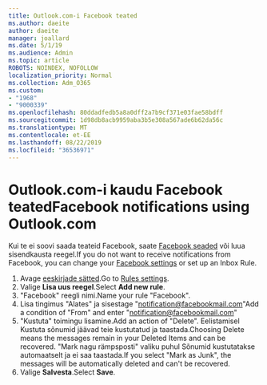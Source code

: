 ```yaml
---
title: Outlook.com-i Facebook teated
ms.author: daeite
author: daeite
manager: joallard
ms.date: 5/1/19
ms.audience: Admin
ms.topic: article
ROBOTS: NOINDEX, NOFOLLOW
localization_priority: Normal
ms.collection: Adm_O365
ms.custom:
- "1968"
- "9000339"
ms.openlocfilehash: 80ddadfedb5a8a0dff2a7b9cf371e03fae58bdff
ms.sourcegitcommit: 1d98db8acb9959aba3b5e308a567ade6b62da56c
ms.translationtype: MT
ms.contentlocale: et-EE
ms.lasthandoff: 08/22/2019
ms.locfileid: "36536971"
---
```

# <a name="facebook-notifications-using-outlookcom"></a><span data-ttu-id="0e5b1-102">Outlook.com-i kaudu Facebook teated</span><span class="sxs-lookup"><span data-stu-id="0e5b1-102">Facebook notifications using Outlook.com</span></span>

<span data-ttu-id="0e5b1-103">Kui te ei soovi saada teateid Facebook, saate [Facebook seaded](https://www.facebook.com/settings?tab=notifications) või luua sisendkausta reegel.</span><span class="sxs-lookup"><span data-stu-id="0e5b1-103">If you do not want to receive notifications from Facebook, you can change your [Facebook settings](https://www.facebook.com/settings?tab=notifications) or set up an Inbox Rule.</span></span>

1. <span data-ttu-id="0e5b1-104">Avage [eeskirjade sätted](https://outlook.live.com/mail/options/mail/rules/inboxRules).</span><span class="sxs-lookup"><span data-stu-id="0e5b1-104">Go to [Rules settings](https://outlook.live.com/mail/options/mail/rules/inboxRules).</span></span>
1. <span data-ttu-id="0e5b1-105">Valige **Lisa uus reegel**.</span><span class="sxs-lookup"><span data-stu-id="0e5b1-105">Select **Add new rule**.</span></span>
1. <span data-ttu-id="0e5b1-106">"Facebook" reegli nimi.</span><span class="sxs-lookup"><span data-stu-id="0e5b1-106">Name your rule "Facebook".</span></span>
1. <span data-ttu-id="0e5b1-107">Lisa tingimus "Alates" ja sisestage "notification@facebookmail.com"</span><span class="sxs-lookup"><span data-stu-id="0e5b1-107">Add a condition of "From" and enter "notification@facebookmail.com"</span></span>
1. <span data-ttu-id="0e5b1-108">"Kustuta" toimingu lisamine.</span><span class="sxs-lookup"><span data-stu-id="0e5b1-108">Add an action of "Delete".</span></span> <span data-ttu-id="0e5b1-109">Eelistamisel Kustuta sõnumid jäävad teie kustutatud ja taastada.</span><span class="sxs-lookup"><span data-stu-id="0e5b1-109">Choosing Delete means the messages remain in your Deleted Items and can be recovered.</span></span> <span data-ttu-id="0e5b1-110">"Mark nagu rämpsposti" valiku puhul Sõnumid kustutatakse automaatselt ja ei saa taastada.</span><span class="sxs-lookup"><span data-stu-id="0e5b1-110">If you select "Mark as Junk", the messages will be automatically deleted and can't be recovered.</span></span>
1. <span data-ttu-id="0e5b1-111">Valige **Salvesta**.</span><span class="sxs-lookup"><span data-stu-id="0e5b1-111">Select **Save**.</span></span>